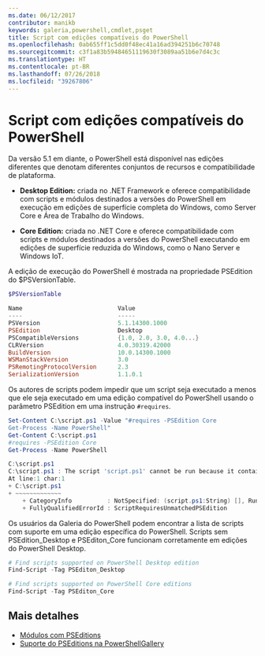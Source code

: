```yaml
---
ms.date: 06/12/2017
contributor: manikb
keywords: galeria,powershell,cmdlet,psget
title: Script com edições compatíveis do PowerShell
ms.openlocfilehash: 0ab655ff1c5dd0f48ec41a16ad394251b6c70748
ms.sourcegitcommit: c3f1a83b59484651119630f3089aa51b6e7d4c3c
ms.translationtype: HT
ms.contentlocale: pt-BR
ms.lasthandoff: 07/26/2018
ms.locfileid: "39267806"
---
```

# <a name="script-with-compatible-powershell-editions"></a>Script com edições compatíveis do PowerShell

Da versão 5.1 em diante, o PowerShell está disponível nas edições diferentes que denotam diferentes conjuntos de recursos e compatibilidade de plataforma.

- **Desktop Edition:** criada no .NET Framework e oferece compatibilidade com scripts e módulos destinados a versões do PowerShell em execução em edições de superfície completa do Windows, como Server Core e Área de Trabalho do Windows.

- **Core Edition:** criada no .NET Core e oferece compatibilidade com scripts e módulos destinados a versões do PowerShell executando em edições de superfície reduzida do Windows, como o Nano Server e Windows IoT.

A edição de execução do PowerShell é mostrada na propriedade PSEdition do $PSVersionTable.

```powershell
$PSVersionTable

Name                           Value
----                           -----
PSVersion                      5.1.14300.1000
PSEdition                      Desktop
PSCompatibleVersions           {1.0, 2.0, 3.0, 4.0...}
CLRVersion                     4.0.30319.42000
BuildVersion                   10.0.14300.1000
WSManStackVersion              3.0
PSRemotingProtocolVersion      2.3
SerializationVersion           1.1.0.1
```

Os autores de scripts podem impedir que um script seja executado a menos que ele seja executado em uma edição compatível do PowerShell usando o parâmetro PSEdition em uma instrução `#requires`.

```powershell
Set-Content C:\script.ps1 -Value "#requires -PSEdition Core
Get-Process -Name PowerShell"
Get-Content C:\script.ps1
#requires -PSEdition Core
Get-Process -Name PowerShell

C:\script.ps1
C:\script.ps1 : The script 'script.ps1' cannot be run because it contained a "#requires" statement for PowerShell Core edition. The edition of PowerShell that is required by the script does not match the currently running PowerShell Desktop edition.
At line:1 char:1
+ C:\script.ps1
+ ~~~~~~~~~~~~~
    + CategoryInfo          : NotSpecified: (script.ps1:String) [], RuntimeException
    + FullyQualifiedErrorId : ScriptRequiresUnmatchedPSEdition
```

Os usuários da Galeria do PowerShell podem encontrar a lista de scripts com suporte em uma edição específica do PowerShell.
Scripts sem PSEdition_Desktop e PSEditon_Core funcionam corretamente em edições do PowerShell Desktop.

```powershell
# Find scripts supported on PowerShell Desktop edition
Find-Script -Tag PSEditon_Desktop

# Find scripts supported on PowerShell Core editions
Find-Script -Tag PSEditon_Core
```

## <a name="more-details"></a>Mais detalhes

- [Módulos com PSEditions](module-psedition-support.md)
- [Suporte do PSEditions na PowerShellGallery](../how-to/finding-items/searching-by-psedition.md)